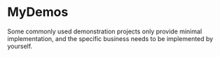 # MyDemos
Some commonly used demonstration projects only provide minimal implementation, and the specific business needs to be implemented by yourself.
